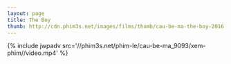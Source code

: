 ```yaml
---
layout: page
title: The Boy
thumb: http://cdn.phim3s.net/images/films/thumb/cau-be-ma-the-boy-2016.jpg
---
```

{% include jwpadv src='//phim3s.net/phim-le/cau-be-ma_9093/xem-phim//video.mp4' %}